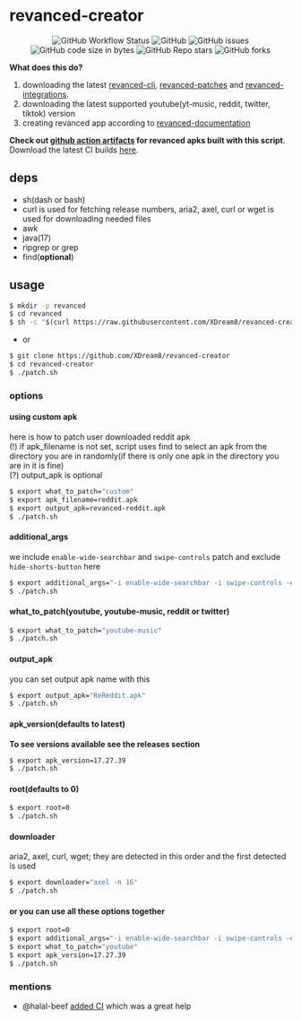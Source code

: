# revanced-creator

<p align="center">
  <img alt="GitHub Workflow Status" src="https://img.shields.io/github/workflow/status/XDream8/revanced-creator/Tests?color=red&style=flat-square">
  <img alt="GitHub" src="https://img.shields.io/github/license/XDream8/revanced-creator?color=blue&style=flat-square">
  <img alt="GitHub issues" src="https://img.shields.io/github/issues-raw/XDream8/revanced-creator?color=red&style=flat-square">
  <img alt="GitHub code size in bytes" src="https://img.shields.io/github/languages/code-size/XDream8/revanced-creator?color=red&style=flat-square">
  <img alt="GitHub Repo stars" src="https://img.shields.io/github/stars/XDream8/revanced-creator?style=flat-square">
  <img alt="GitHub forks" src="https://img.shields.io/github/forks/XDream8/revanced-creator?style=flat-square">
</p>

**What does this do?**

1. downloading the latest [revanced-cli](https://github.com/revanced/revanced-cli), [revanced-patches](https://github.com/revanced/revanced-patches) and [revanced-integrations](https://github.com/revanced/revanced-integrations).
2. downloading the latest supported youtube(yt-music, reddit, twitter, tiktok) version
3. creating revanced app according to [revanced-documentation](https://github.com/revanced/revanced-documentation)

**Check out [github action artifacts](https://github.com/XDream8/revanced-creator/actions) for revanced apks built with this script**. \
Download the latest CI builds [here](https://nightly.link/XDream8/revanced-creator/workflows/Build/main).

## deps
- sh(dash or bash)
- curl is used for fetching release numbers, aria2, axel, curl or wget is used for downloading needed files
- awk
- java(17)
- ripgrep or grep
- find(**optional**)
## usage
```sh
$ mkdir -p revanced
$ cd revanced
$ sh -c "$(curl https://raw.githubusercontent.com/XDream8/revanced-creator/main/patch.sh)"
```
* or
```sh
$ git clone https://github.com/XDream8/revanced-creator
$ cd revanced-creator
$ ./patch.sh
```
### options
#### using custom apk
here is how to patch user downloaded reddit apk \
(!) if apk_filename is not set, script uses find to select an apk from the directory you are in randomly(if there is only one apk in the directory you are in it is fine) \
(?) output_apk is optional
```sh
$ export what_to_patch="custom"
$ export apk_filename=reddit.apk
$ export output_apk=revanced-reddit.apk
$ ./patch.sh
```
#### additional_args
we include `enable-wide-searchbar` and `swipe-controls` patch and exclude `hide-shorts-button` here
```sh
$ export additional_args="-i enable-wide-searchbar -i swipe-controls -e hide-shorts-button"
$ ./patch.sh
```
#### what_to_patch(youtube, youtube-music, reddit or twitter)
```sh
$ export what_to_patch="youtube-music"
$ ./patch.sh
```
#### output_apk
you can set output apk name with this
```sh
$ export output_apk="ReReddit.apk"
$ ./patch.sh
```
#### apk_version(defaults to latest)
**To see versions available see the releases section**
```sh
$ export apk_version=17.27.39
$ ./patch.sh
```
#### root(defaults to 0)
```sh
$ export root=0
$ ./patch.sh
```
#### downloader
aria2, axel, curl, wget; they are detected in this order and the first detected is used
```sh
$ export downloader="axel -n 16"
$ ./patch.sh
```
#### or you can use all these options together
```sh
$ export root=0
$ export additional_args="-i enable-wide-searchbar -i swipe-controls -e hide-shorts-button"
$ export what_to_patch="youtube"
$ export apk_version=17.27.39
$ ./patch.sh
```
### mentions
- @halal-beef [added CI](https://github.com/XDream8/revanced-creator/pull/3) which was a great help
